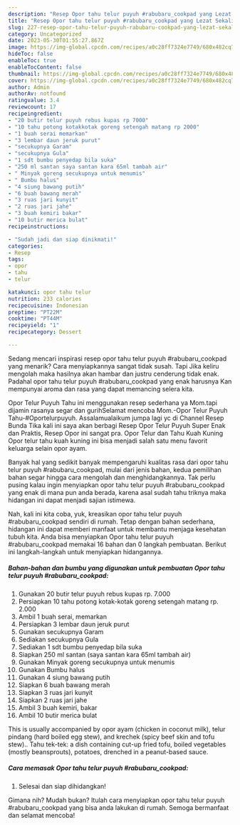 ```yaml
---
description: "Resep Opor tahu telur puyuh #rabubaru_cookpad yang Lezat Sekali"
title: "Resep Opor tahu telur puyuh #rabubaru_cookpad yang Lezat Sekali"
slug: 227-resep-opor-tahu-telur-puyuh-rabubaru-cookpad-yang-lezat-sekali
category: Uncategorized
date: 2023-05-30T01:55:27.867Z
image: https://img-global.cpcdn.com/recipes/a0c28ff7324e7749/680x482cq70/opor-tahu-telur-puyuh-rabubaru_cookpad-foto-resep-utama.jpg
hideToc: false
enableToc: true
enableTocContent: false
thumbnail: https://img-global.cpcdn.com/recipes/a0c28ff7324e7749/680x482cq70/opor-tahu-telur-puyuh-rabubaru_cookpad-foto-resep-utama.jpg
cover: https://img-global.cpcdn.com/recipes/a0c28ff7324e7749/680x482cq70/opor-tahu-telur-puyuh-rabubaru_cookpad-foto-resep-utama.jpg
author: Admin
authorAv: notfound
ratingvalue: 3.4
reviewcount: 17
recipeingredient:
- "20 butir telur puyuh rebus kupas rp 7000"
- "10 tahu potong kotakkotak goreng setengah matang rp 2000"
- "1 buah serai memarkan"
- "3 lembar daun jeruk purut"
- "secukupnya Garam"
- "secukupnya Gula"
- "1 sdt bumbu penyedap bila suka"
- "250 ml santan saya santan kara 65ml tambah air"
- " Minyak goreng secukupnya untuk menumis"
- " Bumbu halus"
- "4 siung bawang putih"
- "6 buah bawang merah"
- "3 ruas jari kunyit"
- "2 ruas jari jahe"
- "3 buah kemiri bakar"
- "10 butir merica bulat"
recipeinstructions:

- "Sudah jadi dan siap dinikmati!"
categories:
- Resep
tags:
- opor
- tahu
- telur

katakunci: opor tahu telur 
nutrition: 233 calories
recipecuisine: Indonesian
preptime: "PT22M"
cooktime: "PT44M"
recipeyield: "1"
recipecategory: Dessert

---
```



Sedang mencari inspirasi resep opor tahu telur puyuh #rabubaru_cookpad yang menarik? Cara menyiapkannya sangat tidak susah. Tapi Jika keliru mengolah maka hasilnya akan hambar dan justru cenderung tidak enak. Padahal opor tahu telur puyuh #rabubaru_cookpad yang enak harusnya Kan mempunyai aroma dan rasa yang dapat memancing selera kita.


Opor Telur Puyuh Tahu ini menggunakan resep sederhana ya Mom.tapi dijamin rasanya segar dan gurihSelamat mencoba Mom.-Opor Telur Puyuh Tahu-#Oportelurpuyuh. Assalamualaikum jumpa lagi yc di Channel Resep Bunda Tika kali ini saya akan berbagi Resep Opor Telur Puyuh Super Enak dan Praktis, Resep Opor ini sangat pra. Opor Telur dan Tahu Kuah Kuning Opor telur tahu kuah kuning ini bisa menjadi salah satu menu favorit keluarga selain opor ayam.

Banyak hal yang sedikit banyak mempengaruhi kualitas rasa dari opor tahu telur puyuh #rabubaru_cookpad, mulai dari jenis bahan, kedua pemilihan bahan segar hingga cara mengolah dan menghidangkannya. Tak perlu pusing kalau ingin menyiapkan opor tahu telur puyuh #rabubaru_cookpad yang enak di mana pun anda berada, karena asal sudah tahu triknya maka hidangan ini dapat menjadi sajian istimewa.


Nah, kali ini kita coba, yuk, kreasikan opor tahu telur puyuh #rabubaru_cookpad sendiri di rumah. Tetap dengan bahan sederhana, hidangan ini dapat memberi manfaat untuk membantu menjaga kesehatan tubuh kita. Anda bisa menyiapkan Opor tahu telur puyuh #rabubaru_cookpad memakai 16 bahan dan 0 langkah pembuatan. Berikut ini langkah-langkah untuk menyiapkan hidangannya.

<!--inarticleads1-->

##### Bahan-bahan dan bumbu yang digunakan untuk pembuatan Opor tahu telur puyuh #rabubaru_cookpad:

1. Gunakan 20 butir telur puyuh rebus kupas rp. 7.000
1. Persiapkan 10 tahu potong kotak-kotak goreng setengah matang rp. 2.000
1. Ambil 1 buah serai, memarkan
1. Persiapkan 3 lembar daun jeruk purut
1. Gunakan secukupnya Garam
1. Sediakan secukupnya Gula
1. Sediakan 1 sdt bumbu penyedap bila suka
1. Siapkan 250 ml santan (saya santan kara 65ml tambah air)
1. Gunakan  Minyak goreng secukupnya untuk menumis
1. Gunakan  Bumbu halus
1. Gunakan 4 siung bawang putih
1. Siapkan 6 buah bawang merah
1. Siapkan 3 ruas jari kunyit
1. Siapkan 2 ruas jari jahe
1. Ambil 3 buah kemiri, bakar
1. Ambil 10 butir merica bulat


This is usually accompanied by opor ayam (chicken in coconut milk), telur pindang (hard boiled egg stew), and krechek (spicy beef skin and tofu stew).. Tahu tek-tek: a dish containing cut-up fried tofu, boiled vegetables (mostly beansprouts), potatoes, drenched in a peanut-based sauce. 

<!--inarticleads2-->

##### Cara memasak Opor tahu telur puyuh #rabubaru_cookpad:


1. Selesai dan siap dihidangkan!



Gimana nih? Mudah bukan? Itulah cara menyiapkan opor tahu telur puyuh #rabubaru_cookpad yang bisa anda lakukan di rumah. Semoga bermanfaat dan selamat mencoba!
